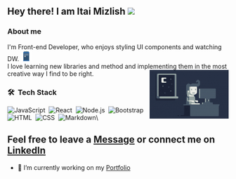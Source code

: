 ## Hey there! I am Itai Mizlish <img src="https://github.com/abdoachhoubi/abdoachhoubi/blob/main/gifs/Hi.gif" width="30">

### About me

I'm Front-end Developer, who enjoys styling UI components and watching DW. ![](https://github.com/itaim18/itaim18/blob/main/tardisEmoji1.png) <br/>
I love learning new libraries and method and implementing them in the most creative way I find to be right.
<img alt="Night Coding" src="https://raw.githubusercontent.com/AVS1508/AVS1508/master/assets/Night-Coding.gif" width="180" align="right"/>

### 🛠 &nbsp;Tech Stack

![JavaScript](https://img.shields.io/badge/-JavaScript-05122A?style=flat&logo=javascript)&nbsp;
![React](https://img.shields.io/badge/-React-05122A?style=flat&logo=react)&nbsp;
![Node.js](https://img.shields.io/badge/-Node.js-05122A?style=flat&logo=node.js)&nbsp;
![Bootstrap](https://img.shields.io/badge/-Bootstrap-05122A?style=flat&logo=bootstrap&logoColor=563D7C)\
![HTML](https://img.shields.io/badge/-HTML-05122A?style=flat&logo=HTML5)&nbsp;
![CSS](https://img.shields.io/badge/-CSS-05122A?style=flat&logo=CSS3&logoColor=1572B6)&nbsp;
![Markdown](https://img.shields.io/badge/-Markdown-05122A?style=flat&logo=markdown)\


Feel free to leave a [Message](mailto:itaim1482@gmail.com) or connect me on [LinkedIn](https://www.linkedin.com/in/itai-mizlish/)
----

- 🔭 I’m currently working on my [Portfolio](https://github.com/itaim18/Portfolio)

<!--
**itaim18/itaim18** is a ✨ _special_ ✨ repository because its `README.md` (this file) appears on your GitHub profile.

Here are some ideas to get you started:

- 🔭 I’m currently working on ...
- 🌱 I’m currently learning ...
- 👯 I’m looking to collaborate on ...
- 🤔 I’m looking for help with ...
- 💬 Ask me about ...
- 📫 How to reach me: ...
- 😄 Pronouns: ...
- ⚡ Fun fact: ...
-->
